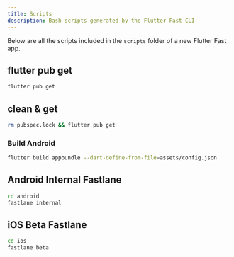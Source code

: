 ```yaml
---
title: Scripts
description: Bash scripts generated by the Flutter Fast CLI
---
```

Below are all the scripts included in the `scripts` folder of a new Flutter Fast app.

## flutter pub get
```bash
flutter pub get
```

## clean & get
```bash
rm pubspec.lock && flutter pub get
```

### Build Android
```bash
flutter build appbundle --dart-define-from-file=assets/config.json
```

## Android Internal Fastlane
```bash
cd android
fastlane internal
```

## iOS Beta Fastlane
```bash
cd ios
fastlane beta
```